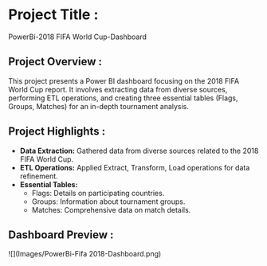# Project Title :

PowerBi-2018 FIFA World Cup-Dashboard

## Project Overview :

This project presents a Power BI dashboard focusing on the 2018 FIFA World Cup report. 
It involves extracting data from diverse sources, performing ETL operations, and creating three essential tables (Flags, Groups, Matches) for an in-depth tournament analysis.

## Project Highlights :

- **Data Extraction:** Gathered data from diverse sources related to the 2018 FIFA World Cup.
- **ETL Operations:** Applied Extract, Transform, Load operations for data refinement.
- **Essential Tables:**
  - Flags: Details on participating countries.
  - Groups: Information about tournament groups.
  - Matches: Comprehensive data on match details.

## Dashboard Preview :

![](Images/PowerBi-Fifa 2018-Dashboard.png)

